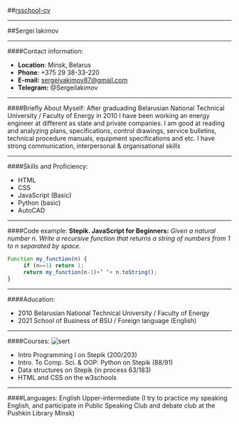 ##[rsschool-cv](https://sergeiiakimov.github.io/rsschool-cv/)

---

##Sergei Iakimov

---

####Contact information:

- **Location**: Minsk, Belarus
- **Phone**: +375 29 38-33-220
- **E-mail:** sergeiyakimov87@gmail.com
- **Telegram:** @SergeiIakimov

---

####Briefly About Myself:
After graduading Belarusian National Technical University / Faculty of Energy in 2010 I have been working an energy engineer at different as state and private companies. I am good at reading and analyzing plans, specifications, control drawings, service bulletins, technical procedure manuals, equipment specifications and etc. I have strong communication, interpersonal & organisational skills

---

####Skills and Proficiency:

- HTML
- CSS
- JavaScript (Basic)
- Python (basic)
- AutoCAD

---

####Code example:
**Stepik. JavaScript for Beginners:** _Given a natural number n. Write a recursive function that returns a string of numbers from 1 to n separated by space._

```js
Function my_function(n) {
     if (n==1) return 1;
     return my_function(n-1)+’ ‘+ n.toString();
}
```

---

####Aducation:

- 2010 Belarusian National Technical University / Faculty of Energy
- 2021 School of Business of BSU / Foreign language (English)

---

####Courses:
![sert](/sertificat%20js.png)

- Intro Programming I on Stepik (200/203)
- Intro. To Comp. Sci. & OOP: Python on Stepik (88/91)
- Data structures on Stepik (in process 63/183)
- HTML and CSS on the w3schools

---

####Languages:
English Upper-intermediate (I try to practice my speaking English, and participate in Public Speaking Club and debate club at the Pushkin Library Minsk)
